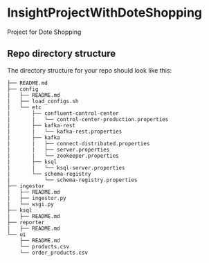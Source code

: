 # InsightProjectWithDoteShopping
Project for Dote Shopping

## Repo directory structure

The directory structure for your repo should look like this:

    ├── README.md
    ├── config
    |   ├── README.md
    |   ├── load_configs.sh
    |   └── etc
    |       ├── confluent-control-center
    |       |   └── control-center-production.properties
    |       ├── kafka-rest
    |       |   └── kafka-rest.properties      
    |       ├── kafka
    |       |   ├── connect-distributed.properties     
    |       |   ├── server.properties   
    |       |   └── zookeeper.properties                 
    |       ├── ksql
    |       |   └── ksql-server.properties 
    |       └── schema-registry
    |           └── schema-registry.properties                   
    ├── ingestor
    |   ├── README.md    
    |   ├── ingestor.py
    |   └── wsgi.py
    ├── ksql
    |   ├── README.md
    ├── reporter
    |   ├── README.md    
    └── ui
        ├── README.md    
        └── products.csv
        └── order_products.csv
